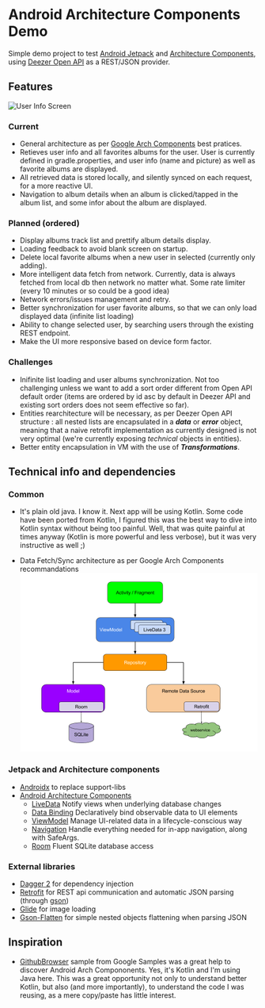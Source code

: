 # Android Architecture Components Demo

Simple demo project to test [Android Jetpack][jetpack] and [Architecture Components][arch], using [Deezer Open API][deezer-api] as a REST/JSON provider.

## Features

![User Info Screen](art/user_info_capture.gif)

### Current

* General architecture as per [Google Arch Components][arch] best pratices.
* Retieves user info and all favorites albums for the user. User is currently defined in gradle.properties, and user info (name and picture) as well as favorite albums are displayed.
* All retrieved data is stored locally, and silently synced on each request, for a more reactive UI.
* Navigation to album details when an album is clicked/tapped in the album list, and some infor about the album are displayed.

### Planned (ordered)
* Display albums track list and prettify album details display.
* Loading feedback to avoid blank screen on startup.
* Delete local favorite albums when a new user in selected (currently only adding).
* More intelligent data fetch from network. Currently, data is always fetched from local db then network no matter what. Some rate limiter (every 10 minutes or so could be a good idea)
* Network errors/issues management and retry.
* Better synchronization for user favorite albums, so that we can only load displayed data (infinite list loading)
* Ability to change selected user, by searching users through the existing REST endpoint.
* Make the UI more responsive based on device form factor.

### Challenges
* Inifinite list loading and user albums synchronization. Not too challenging unless we want to add a sort order different from Open API default order (items are ordered by id asc by default in Deezer API and existing sort orders does not seem effective so far).
* Entities rearchitecture will be necessary, as per Deezer Open API structure : all nested lists are encapsulated in a **_data_** or **_error_** object, meaning that a naive retrofit implementation as currently designed is not very optimal (we're currently exposing _technical_ objects in entities).
* Better entity encapsulation in VM with the use of _**Transformations**_.

## Technical info and dependencies

### Common

* It's plain old java. I know it. Next app will be using Kotlin. Some code have been ported from Kotlin, I figured this was the best way to dive into Kotlin syntax without being too painful. Well, that was quite painful at times anyway (Kotlin is more powerful and less verbose), but it was very instructive as well ;)

* Data Fetch/Sync architecture as per Google Arch Components recommandations
![Data access architecture schema](art/data_sync_architecture.png)

### Jetpack and Architecture components

* [Androidx][androidx] to replace support-libs
* [Android Architecture Components][arch]
   * [LiveData][live-data] Notify views when underlying database changes
   * [Data Binding][data-binding] Declaratively bind observable data to UI elements
   * [ViewModel][viewmodel] Manage UI-related data in a lifecycle-conscious way
   * [Navigation][navigation] Handle everything needed for in-app navigation, along with SafeArgs.
   * [Room][room] Fluent SQLite database access
   
### External libraries
* [Dagger 2][dagger2] for dependency injection
* [Retrofit][retrofit] for REST api communication and automatic JSON parsing (through [gson][gson])
* [Glide][glide] for image loading
* [Gson-Flatten][flatten] for simple nested objects flattening when parsing JSON

## Inspiration
* [GithubBrowser][google-github-sample] sample from Google Samples was a great help to discover Android Arch Compononents. Yes, it's Kotlin and I'm using Java here. This was a great opportunity not only to understand better Kotlin, but also (and more importantly), to understand the code I was reusing, as a mere copy/paste has little interest.

[deezer-api]: https://developers.deezer.com/api
[jetpack]: https://developer.android.com/jetpack/androidx
[androidx]: https://developer.android.com/jetpack/androidx
[arch]: https://developer.android.com/arch
[live-data]: https://developer.android.com/topic/libraries/architecture/livedata
[data-binding]: https://developer.android.com/topic/libraries/data-binding/
[viewmodel]: https://developer.android.com/topic/libraries/architecture/viewmodel
[navigation]: https://developer.android.com/topic/libraries/architecture/navigation.html
[room]: https://developer.android.com/topic/libraries/architecture/room
[dagger2]: https://google.github.io/dagger
[retrofit]: http://square.github.io/retrofit
[gson]: https://github.com/google/gson
[glide]: https://github.com/bumptech/glide
[flatten]: https://github.com/Tishka17/gson-flatten
[google-github-sample]: https://github.com/googlesamples/android-architecture-components/tree/master/GithubBrowserSample
